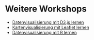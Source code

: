 # Weitere Workshops

- [Datenvisualisierung mit D3.js lernen](https://github.com/stekhn/d3-workshop)
- [Kartenvisualisierung mit Leaflet lernen](https://github.com/stekhn/leaflet-workshop)
- [Datenvisualisierung mit R lernen](https://github.com/stekhn/r-dataviz-workshop)

